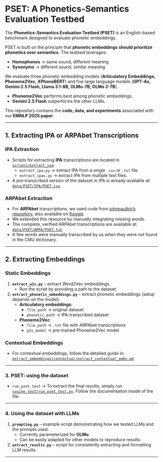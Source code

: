 # PSET: A Phonetics-Semantics Evaluation Testbed  

The **Phonetics-Semantics Evaluation Testbed (PSET)** is an English-based benchmark designed to evaluate phonetic embeddings.  

PSET is built on the principle that **phonetic embeddings should prioritize phonetics over semantics**. The testbed leverages:  
- **Homophones** → same sound, different meaning  
- **Synonyms** → different sound, similar meaning  

We evaluate three phonetic embedding models (**Articulatory Embeddings, Phoneme2Vec, XPhoneBERT**) and five large language models (**GPT-4o, Gemini 2.5 Flash, Llama 3.1-8B, OLMo-7B, OLMo 2-7B**).  
- **Phoneme2Vec** performs best among phonetic embeddings.  
- **Gemini 2.5 Flash** outperforms the other LLMs.  

This repository contains the **code, data, and experiments** associated with our **EMNLP 2025 paper**.  

---

## 1. Extracting IPA or ARPAbet Transcriptions  

### IPA Extraction  
- Scripts for extracting **IPA** transcriptions are located in [`scripts/extract_ipa`](scripts/extract_ipa):  
  - `extract_ipa.py` → extract IPA from a single `.csv` or `.txt` file.  
  - `extract_ipas.py` → extract IPA from multiple text files.  
- A pre-transcribed version of the dataset in IPA is already available at:  
  [`data/PSET/IPA/PSET.csv`](dataset/PSET/IPA/PSET.csv).  

### ARPAbet Extraction  
- For **ARPAbet** transcriptions, we used code from [johnpaulbin’s repository](https://github.com/johnpaulbin), also available on [Kaggle](https://www.kaggle.com/datasets/coldfir4/arpabet?resource=download).  
- We extended this resource by manually integrating missing words.  
- The complete, verified ARPAbet transcriptions are available at:  
  [`data/PSET/ARPA/PSET.txt`](dataset/PSET/ARPA/PSET.txt).  
- A few words were manually transcribed by us when they were not found in the CMU dictionary.  

---

## 2. Extracting Embeddings  

### Static Embeddings  
1. **`extract_w2v.py`** – extract Word2Vec embeddings.  
   - Run the script by providing a path to the dataset.  
2. **`extract_phonetic_embeddings.py`** – extract phonetic embeddings (setup depends on the model):  
   - **Articulatory embeddings**:  
     - `file_path` → original dataset  
     - `phonetic_path` → IPA-transcribed dataset  
   - **Phoneme2Vec**:  
     - `file_path` → `.txt` file with ARPAbet transcriptions  
     - `p2v_model` → pre-trained Phoneme2Vec model  

### Contextual Embeddings  
- For contextual embeddings, follow the detailed guide in:  
  [`extract_embeddings/contextual/extract_contextual_embs.md`](Contextual/extract_contextual_embs.md)  


---
### 3. PSET: using the dataset 

- `run_pset_test` → To extract the final results, simply run [`cosine_test/run_pset_test.py`](cosine_test/run_pset_test.py). Follow the documentation inside of the file.

---

### 4. Using the dataset with LLMs  

1. **`prompting.py`** – example script demonstrating how we tested LLMs and the prompts used.  
   - Currently parameterized for **OLMo**.  
   - Can be easily adapted for other models to reproduce results.  
2. **`extract_results.py`** – script for consistently extracting and formatting LLM results.  

---
